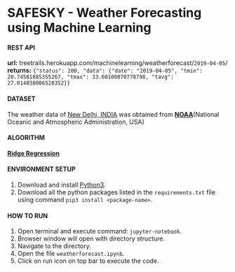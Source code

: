 # SAFESKY - Weather Forecasting using Machine Learning

#### REST API
**url:** treetrails.herokuapp.com/machinelearning/weatherforecast/`2019-04-05`/<br>
**returns:** `{"status": 200, "data": {"date": "2019-04-05", "tmin": 20.74581885355267, "tmax": 33.60100870778798, "tavg": 27.014038006528352}}`

#### DATASET
The weather data of [New Delhi, INDIA](https://www.google.com/maps/place/New+Delhi,+Delhi/@28.5272181,77.0688974,11z/data=!3m1!4b1!4m5!3m4!1s0x390cfd5b347eb62d:0x52c2b7494e204dce!8m2!3d28.6139391!4d77.2090212) was obtained from [**NOAA**](https://www.ncdc.noaa.gov/cdo-web/)(National Oceanic and Atmospheric Administration, USA)

#### ALGORITHM
[**Ridge Regression**](https://scikit-learn.org/stable/modules/generated/sklearn.linear_model.Ridge.html)

#### ENVIRONMENT SETUP
1. Download and install [Python3](https://www.python.org).
2. Download all the python packages listed in the `requirements.txt` file using command `pip3 install <package-name>`.

#### HOW TO RUN
1. Open terminal and execute command: `jupyter-notebook`.
2. Browser window will open with directory structure.
3. Navigate to the directory.
4. Open the file `weatherforecast.ipynb`.
5. Click on run icon on top bar to execute the code.
